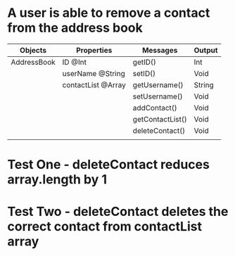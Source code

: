 # A user is able to remove a contact from the address book

| Objects     | Properties         | Messages         | Output |
|-------------|--------------------|------------------|--------|
| AddressBook | ID @Int            | getID()          | Int    |
|             | userName @String   | setID()          | Void   |
|             | contactList @Array | getUsername()    | String |
|             |                    | setUsername()    | Void   |
|             |                    | addContact()     | Void   |
|             |                    | getContactList() | Void   |
|             |                    | deleteContact()  | Void   |
|             |                    |                  |        |

# Test One - deleteContact reduces array.length by 1

# Test Two - deleteContact deletes the correct contact from contactList array

